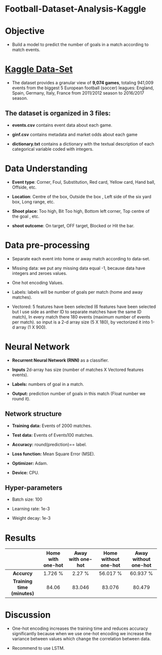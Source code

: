 # Football-Dataset-Analysis-Kaggle

# Objective

- Build a model to predict the number of goals in a match according to match events.

# [Kaggle Data-Set](https://www.kaggle.com/secareanualin/football-events/home)

- The dataset provides a granular view of **9,074 games**, totaling 941,009 events from the biggest 5 European football (soccer) 
leagues: England, Spain, Germany, Italy, France from 2011/2012 season to 2016/2017 season. 

## The dataset is organized in 3 files:

- **events.csv** contains event data about each game.

- **ginf.csv** contains metadata and market odds about each game

- **dictionary.txt** contains a dictionary with the textual description of each categorical variable coded with integers.

# Data Understanding

- **Event type**: Corner, Foul, Substitution, Red card, Yellow card, Hand ball, Offside, etc.

- **Location**: Centre of the box, Outside the box , Left side of the six yard box, Long range, etc.

- **Shoot place**: Too high, Bit Too high, Bottom left corner, Top centre of the goal , etc.

- **shoot outcome**: On target, OFF target, Blocked or Hit the bar.

# Data pre-processing

- Separate each event into home or away match according to data-set.

- Missing data: we put any missing data equal -1, because data have integers and zeroes values.

- One hot encoding Values.

- Labels: labels will be number of goals per match (home and away matches).

- Vectored: 5 features have been selected (6 features have been selected but I use side as anther ID to separate matches have
 the same ID match), In every match there 180 events (maximum number of events per match). so input is a 2-d array size
 (5 X 180), by vectorized it into 1-d array (1 X 900).

# Neural Network

- **Recurrent Neural Network (RNN)** as a classifier.

- **Inputs** 2d-array has size (number of matches X Vectored features events).

- **Labels:** numbers of goal in a match.
 
- **Output:** prediction number of goals in this match (Float number we round it).

## Network structure

- **Training data:** Events of 2000 matches.

- **Test data:** Events of Events100 matches.

- **Accuracy:** round(prediction)== label.

- **Loss function:** Mean Square Error (MSE).
 
 - **Optimizer:** Adam.

 - **Device:** CPU.
 
 ## Hyper-parameters
 
 - Batch size: 100
    
- Learning rate: 1e-3

- Weight decay: 1e-3

# Results

|  |  Home with one-hot | Away with one-hot | Home without one-hot | Away without one-hot |
| :---:         |     :---:      |   :---: |   :---: | :---: |
|**Accurcy** | 1.726 %| 2.27 % | 56.017 % | 60.937 % |
|**Training time (minutes)** | 84.06| 83.046  | 83.076 | 80.479 |


# Discussion 
- One-hot encoding increases the training time and reduces accuracy significantly because when we use one-hot encoding we increase the variance between values which change the correlation between data.

- Recommend to use LSTM.
